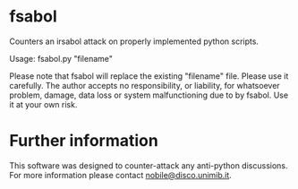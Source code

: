 # fsabol
Counters an irsabol attack on properly implemented python scripts.

Usage:
fsabol.py "filename"

Please note that fsabol will replace the existing "filename" file. Please use it carefully. 
The author accepts no responsibility, or liability, for whatsoever problem, damage, data loss or 
system malfunctioning due to by fsabol. Use it at your own risk.


# Further information
This software was designed to counter-attack any anti-python discussions. 
For more information please contact nobile@disco.unimib.it.

